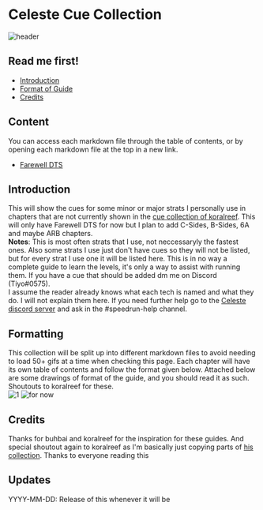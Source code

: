 # Celeste Cue Collection
![header](https://cdn.discordapp.com/attachments/752203178715644024/901051628013105212/20211022121702_1.jpg)
## Read me first!
- [Introduction](#introduction)
- [Format of Guide](#formatting)
- [Credits](#credits)
## Content
You can access each markdown file through the table of contents, or by opening each markdown file at the top in a new link.
- [Farewell DTS](https://github.com/Tiyo98/celeste-cuecollection/blob/main/Farewell.md)
## Introduction
This will show the cues for some minor or major strats I personally use in chapters that are not currently shown in the [cue collection of koralreef](https://github.com/koralreeef/anypercent-cuecollection). This will only have Farewell DTS for now but I plan to add C-Sides, B-Sides, 6A and maybe ARB chapters.
\
**Notes**: This is most often strats that I use, not neccessaryly the fastest ones. Also some strats I use just don't have cues so they will not be listed, but for every strat I use one it will be listed here. This is in no way a complete guide to learn the levels, it's only a way to assist with running them. If you have a cue that should be added dm me on Discord (Tiyo#0575).
\
I assume the reader already knows what each tech is named and what they do. I will not explain them here. If you need further help go to the [Celeste discord server](https://discord.com/invite/celeste) and ask in the #speedrun-help channel.
## Formatting
This collection will be split up into different markdown files to avoid needing to load 50+ gifs at a time when checking this page. Each chapter will have its own table of contents and follow the format given below.
Attached below are some drawings of format of the guide, and you should read it as such. Shoutouts to koralreef for these.
\
![1](https://cdn.discordapp.com/attachments/293555577991200770/775444116707606558/unknown.png)
![for now](https://cdn.discordapp.com/attachments/293555577991200770/775400802339913768/unknown.png)
## Credits
Thanks for buhbai and koralreef for the inspiration for these guides. And special shoutout again to koralreef as I'm basically just copying parts of [his collection](https://github.com/koralreeef/anypercent-cuecollection). Thanks to everyone reading this
## Updates
YYYY-MM-DD: Release of this whenever it will be
